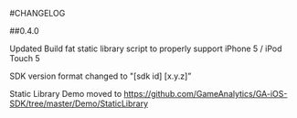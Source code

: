 #CHANGELOG

##0.4.0

Updated Build fat static library script to properly support iPhone 5 / iPod Touch 5

SDK version format changed to "[sdk id] [x.y.z]”

Static Library Demo moved to https://github.com/GameAnalytics/GA-iOS-SDK/tree/master/Demo/StaticLibrary

